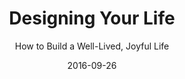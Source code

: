 ---
date: 2016-09-26
dateYear: 2016
isbn: 9781101875322
title: Designing Your Life
subtitle: How to Build a Well-Lived, Joyful Life
description: "Designers create worlds and solve problems using design thinking. Look around your office or home—at the tablet or smartphone you may be holding or the chair you are sitting in. Everything in our lives was designed by someone. And every design starts with a problem that a designer or team of designers seeks to solve. In this book, Bill Burnett and Dave Evans show us how design thinking can help us create a life that is both meaningful and fulfilling, regardless of who or where we are, what we do or have done for a living, or how young or old we are. The same design thinking responsible for amazing technology, products, and spaces can be used to design and build your career and your life, a life of fulfillment and joy, constantly creative and productive, one that always holds the possibility of surprise."
cover: cover-designing-your-life.jpeg
coverGoogle: https://books.google.com/books/content?id=Et8VDQAAQBAJ&printsec=frontcover&img=1&zoom=1&edge=curl&source=gbs_api
pageCount: 274
authors:
- Bill Burnett
- Dave Evans
publishers: Knopf
published: 2016-09-20
publishedYear: 2016
shelves:
- non-fiction
portfolioFeature: true
---